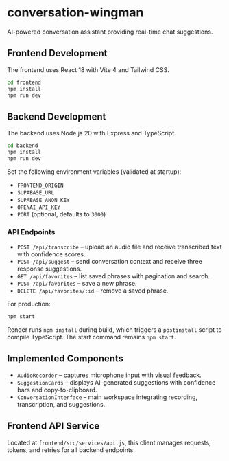 # conversation-wingman
AI-powered conversation assistant providing real-time chat suggestions.

## Frontend Development
The frontend uses React 18 with Vite 4 and Tailwind CSS.

```bash
cd frontend
npm install
npm run dev
```

## Backend Development
The backend uses Node.js 20 with Express and TypeScript.

```bash
cd backend
npm install
npm run dev
```

Set the following environment variables (validated at startup):

- `FRONTEND_ORIGIN`
- `SUPABASE_URL`
- `SUPABASE_ANON_KEY`
- `OPENAI_API_KEY`
- `PORT` (optional, defaults to `3000`)

### API Endpoints

- `POST /api/transcribe` – upload an audio file and receive transcribed text with confidence scores.
- `POST /api/suggest` – send conversation context and receive three response suggestions.
- `GET /api/favorites` – list saved phrases with pagination and search.
- `POST /api/favorites` – save a new phrase.
- `DELETE /api/favorites/:id` – remove a saved phrase.

For production:

```bash
npm start
```

Render runs `npm install` during build, which triggers a `postinstall`
script to compile TypeScript. The start command remains `npm start`.

## Implemented Components
- `AudioRecorder` – captures microphone input with visual feedback.
- `SuggestionCards` – displays AI-generated suggestions with confidence bars and copy-to-clipboard.
- `ConversationInterface` – main workspace integrating recording, transcription, and suggestions.

## Frontend API Service
Located at `frontend/src/services/api.js`, this client manages requests, tokens, and retries for all backend endpoints.
